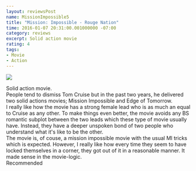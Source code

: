 ```yaml
---
layout: reviewsPost
name: MissionImpossible5
title: "Mission: Impossible - Rouge Nation"
time: 2016-01-07 20:31:00.001000000 -07:00
category: reviews
excerpt: Solid action movie
rating: 4
tags:
- Movie
- Action
---
```

<img class="imageOnRight" src="{{ site.imgFolder_reviews }}{{ page.name }}/MissionImpossible5.jpg">

<div class="stars" title="{{ page.rating }} Stars" data-percent="{{ page.rating }}"></div>

Solid action movie.  
People tend to dismiss Tom Cruise but in the past two years, he delivered two solid actions movies; Mission Impossible and Edge of Tomorrow.  
<span class="spoiler-tag">I really like how the movie has a strong female lead who is as much an equal to Cruise as any other. To make things even better, the movie avoids any BS romantic subplot between the two leads which these type of movie usually have. Instead, they have a deeper unspoken bond of two people who understand what it's like to be the other.<br/>
    The movie is, of couse, a mission impossible movie with the usual MI tricks which is expected. However, I really like how every time they seem to have locked themselves in a corner, they got out of it in a reasonable manner. It made sense in the movie-logic.</span>  
Recommended
